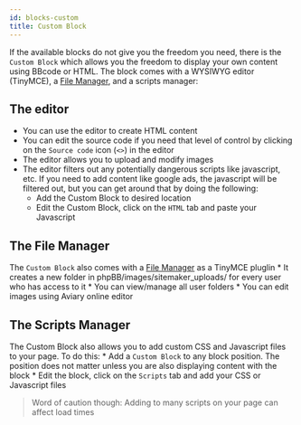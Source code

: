 ```yaml
---
id: blocks-custom
title: Custom Block
---
```


If the available blocks do not give you the freedom you need, there is the `Custom Block` which allows you the freedom to display your own content using BBcode or HTML. The block comes with a WYSIWYG editor (TinyMCE), a [File Manager](./filemanager.md), and a scripts manager:

## The editor

* You can use the editor to create HTML content
* You can edit the source code if you need that level of control by clicking on the `Source code` icon (`<>`) in the editor
* The editor allows you to upload and modify images
* The editor filters out any potentially dangerous scripts like javascript, etc. If you need to add content like google ads, the javascript will be filtered out, but you can get around that by doing the following: 
    * Add the Custom Block to desired location
    * Edit the Custom Block, click on the `HTML` tab and paste your Javascript

## The File Manager

The `Custom Block` also comes with a [File Manager](./filemanager.md) as a TinyMCE pluglin * It creates a new folder in phpBB/images/sitemaker_uploads/ for every user who has access to it * You can view/manage all user folders * You can edit images using Aviary online editor

## The Scripts Manager

The Custom Block also allows you to add custom CSS and Javascript files to your page. To do this: * Add a `Custom Block` to any block position. The position does not matter unless you are also displaying content with the block * Edit the block, click on the `Scripts` tab and add your CSS or Javascript files

> Word of caution though: Adding to many scripts on your page can affect load times